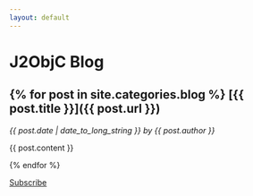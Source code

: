 ```yaml
---
layout: default
---
```


J2ObjC Blog
==========

{% for post in site.categories.blog %}
[{{ post.title }}]({{ post.url }})
----------------------------------
_{{ post.date | date_to_long_string }} by {{ post.author }}_

{{ post.content }}

{% endfor %}

[Subscribe](feed.xml)
